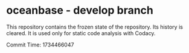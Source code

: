 # oceanbase - develop branch

This repository contains the frozen state of the repository.
Its history is cleared. It is used only for static code
analysis with Codacy.

Commit Time: 1734466047